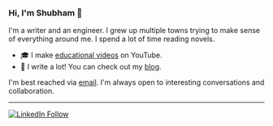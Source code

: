 ### Hi, I'm Shubham 👋

<!--
**chiphuyen/chiphuyen** is a ✨ _special_ ✨ repository because its `README.md` (this file) appears on your GitHub profile.
-->

I'm a writer and an engineer. I grew up multiple towns trying to make sense of everything around me. I spend a lot of time reading novels.

- 🎓 I make [educational videos](https://www.youtube.com/@shubhamingale) on YouTube.
- 📝 I write a lot! You can check out my [blog](https://shubhamingaleiitb.github.io/shubham_blog/).

I'm best reached via [email](shubhamingale2303@gmail.com). I'm always open to interesting conversations and collaboration.


---
[![LinkedIn Follow](https://img.shields.io/linkedin/follow/ingale-shubham?label=Follow&style=social)](https://www.linkedin.com/in/ingale-shubham/)

<!--
**shubhamingaleiitb/shubhamingaleiitb** is a ✨ _special_ ✨ repository because its `README.md` (this file) appears on your GitHub profile.

Here are some ideas to get you started:

- 🔭 I’m currently working on ...
- 🌱 I’m currently learning ...
- 👯 I’m looking to collaborate on ...
- 🤔 I’m looking for help with ...
- 💬 Ask me about ...
- 📫 How to reach me: ...
- 😄 Pronouns: ...
- ⚡ Fun fact: ...
-->
